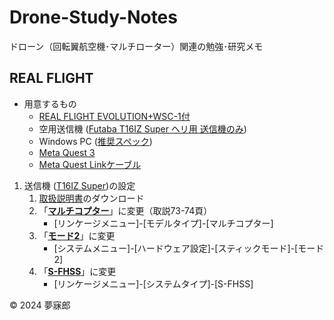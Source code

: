 # Drone-Study-Notes
ドローン（回転翼航空機･マルチローター）関連の勉強･研究メモ

## REAL FLIGHT

* 用意するもの
    * [REAL FLIGHT EVOLUTION+WSC-1付](https://www.rc.futaba.co.jp/products/detail/I00000336)
    * 空用送信機 ([Futaba T16IZ Super ヘリ用 送信機のみ](https://www.rc.futaba.co.jp/products/detail/I00000332))
    * Windows PC ([推奨スペック](https://www.meta.com/ja-jp/help/quest/articles/headsets-and-accessories/oculus-link/requirements-quest-link/))
    * [Meta Quest 3](https://www.meta.com/jp/quest/quest-3/)
    * [Meta Quest Linkケーブル](https://www.meta.com/jp/quest/accessories/link-cable/)

1. 送信機 ([T16IZ Super](https://www.rc.futaba.co.jp/products/detail/I00000332))の設定
    1. [取扱説明書](https://www.rc.futaba.co.jp/downloads/W8C1674N2302020928toqx6.pdf?mode=view)のダウンロード
    1. 「[**マルチコプター**](https://drone-navigator.com/multicopter)」に変更（取説73-74頁）
        * [リンケージメニュー]-[モデルタイプ]-[マルチコプター]
    1. 「[**モード2**](https://ds-chiba.jp/2023/06/08/04/)」に変更
        * [システムメニュー]-[ハードウェア設定]-[スティックモード]-[モード2]
    1. 「[**S-FHSS**](https://www.rc.futaba.co.jp/support/tips/detail/31)」に変更
        * [リンケージメニュー]-[システムタイプ]-[S-FHSS]

© 2024 夢寐郎  
